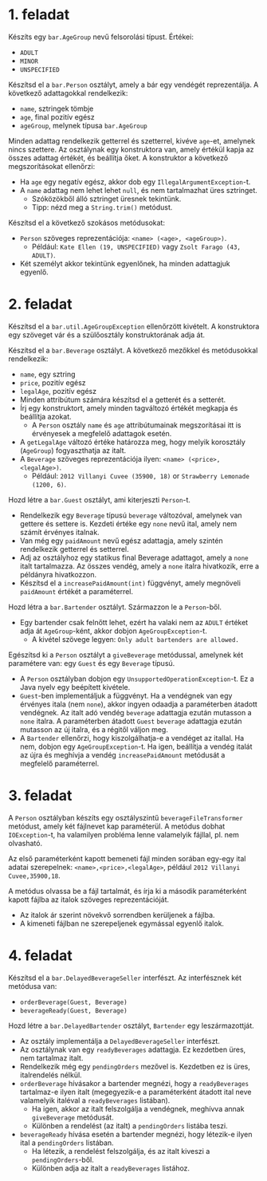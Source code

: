 # 1. feladat

Készíts egy `bar.AgeGroup` nevű felsorolási típust. Értékei:

- `ADULT`
- `MINOR`
- `UNSPECIFIED`

Készítsd el a `bar.Person` osztályt, amely a bár egy vendégét reprezentálja. A következő adattagokkal rendelkezik:

- `name`, sztringek tömbje
- `age`, final pozitív egész
- `ageGroup`, melynek típusa `bar.AgeGroup`

Minden adattag rendelkezik getterrel és szetterrel, kivéve `age`-et, amelynek nincs szettere.
Az osztálynak egy konstruktora van, amely értékül kapja az összes adattag értékét, és beállítja őket.
A konstruktor a következő megszorításokat ellenőrzi:

- Ha `age` egy negatív egész, akkor dob egy `IllegalArgumentException`-t.
- A `name` adattag nem lehet lehet `null`, és nem tartalmazhat üres sztringet.
  - Szóközökből álló sztringet üresnek tekintünk.
  - Tipp: nézd meg a `String.trim()` metódust.

Készítsd el a következő szokásos metódusokat:

- `Person` szöveges reprezentációja: `<name> (<age>, <ageGroup>)`.
  - Például: `Kate Ellen (19, UNSPECIFIED)` vagy `Zsolt Farago (43, ADULT)`.
- Két személyt akkor tekintünk egyenlőnek, ha minden adattagjuk egyenlő.

# 2. feladat

Készítsd el a `bar.util.AgeGroupException` ellenőrzött kivételt.
A konstruktora egy szöveget vár és a szülőosztály konstruktorának adja át.

Készítsd el a `bar.Beverage` osztályt. A következő mezőkkel és metódusokkal rendelkezik:

- `name`, egy sztring
- `price`, pozitív egész
- `legalAge`, pozitív egész
- Minden attribútum számára készítsd el a getterét és a setterét.
- Írj egy konstruktort, amely minden tagváltozó értékét megkapja és beállítja azokat.
  - A `Person` osztály `name` és `age` attribútumainak megszorításai itt is érvényesek a megfelelő adattagok esetén.
- A `getLegalAge` változó értéke határozza meg, hogy melyik korosztály (`AgeGroup`) fogyaszthatja az italt.
- A `Beverage` szöveges reprezentációja ilyen: `<name> (<price>, <legalAge>)`.
  - Például: `2012 Villanyi Cuvee (35900, 18)` or `Strawberry Lemonade (1200, 6)`.

Hozd létre a `bar.Guest` osztályt, ami kiterjeszti `Person`-t.

- Rendelkezik egy `Beverage` típusú `beverage` változóval, amelynek van gettere és settere is. Kezdeti értéke egy `none` nevű ital,
  amely nem számít érvényes italnak.
- Van még egy `paidAmount` nevű egész adattagja, amely szintén rendelkezik getterrel és setterrel.
- Adj az osztályhoz egy statikus final Beverage adattagot, amely a `none` italt tartalmazza. Az összes vendég, amely a `none` italra hivatkozik, erre a példányra hivatkozzon.
- Készítsd el a `increasePaidAmount(int)` függvényt, amely megnöveli `paidAmount` értékét a paraméterrel.

Hozd létra a `bar.Bartender` osztályt. Származzon le a `Person`-ből.

- Egy bartender csak felnőtt lehet, ezért ha valaki nem az `ADULT` értéket adja át `AgeGroup`-ként, akkor dobjon `AgeGroupException`-t.
  - A kivétel szövege legyen: `Only adult bartenders are allowed.`

Egészítsd ki a `Person` osztályt a `giveBeverage` metódussal, amelynek két paramétere van: egy `Guest` és egy `Beverage` típusú.

- A `Person` osztályban dobjon egy `UnsupportedOperationException`-t. Ez a Java nyelv egy beépített kivétele.
- `Guest`-ben implementáljuk a függvényt. Ha a vendégnek van egy érvényes itala (nem `none`), akkor ingyen odaadja a paraméterben átadott vendégnek. Az italt adó vendég `beverage` adattagja ezután mutasson a `none` italra. A paraméterben átadott `Guest` `beverage` adattagja ezután mutasson az új italra, és a régitől váljon meg.
- A `Bartender` ellenőrzi, hogy kiszolgálhatja-e a vendéget az itallal. Ha nem, dobjon egy `AgeGroupException`-t. Ha igen, beállítja a vendég italát az újra és meghívja a vendég `increasePaidAmount` metódusát a megfelelő paraméterrel.

# 3. feladat

A `Person` osztályban készíts egy osztályszintű `beverageFileTransformer` metódust, amely két fájlnevet kap paraméterül. A metódus dobhat `IOException`-t, ha valamilyen probléma lenne valamelyik fájllal, pl. nem olvasható.

Az első paraméterként kapott bemeneti fájl minden sorában egy-egy ital adatai szerepelnek: `<name>,<price>,<legalAge>`, például `2012 Villanyi Cuvee,35900,18`.

A metódus olvassa be a fájl tartalmát, és írja ki a második paraméterként kapott fájlba az italok szöveges reprezentációját.

- Az italok ár szerint növekvő sorrendben kerüljenek a fájlba.
- A kimeneti fájlban ne szerepeljenek egymással egyenlő italok.

# 4. feladat

Készítsd el a `bar.DelayedBeverageSeller` interfészt. Az interfésznek két metódusa van:

- `orderBeverage(Guest, Beverage)`
- `beverageReady(Guest, Beverage)`

Hozd létre a `bar.DelayedBartender` osztályt, `Bartender` egy leszármazottját.

- Az osztály implementálja a `DelayedBeverageSeller` interfészt.
- Az osztálynak van egy `readyBeverages` adattagja. Ez kezdetben üres, nem tartalmaz italt.
- Rendelkezik még egy `pendingOrders` mezővel is. Kezdetben ez is üres, italrendelés nélkül.
- `orderBeverage` hívásakor a bartender megnézi, hogy a `readyBeverages` tartalmaz-e ilyen italt (megegyezik-e a paraméterként átadott ital neve valamelyik italéval a `readyBeverages` listában).
  - Ha igen, akkor az italt felszolgálja a vendégnek, meghívva annak `giveBeverage` metódusát.
  - Különben a rendelést (az italt) a `pendingOrders` listába teszi.
- `beverageReady` hívása esetén a bartender megnézi, hogy létezik-e ilyen ital a `pendingOrders` listában.
  - Ha létezik, a rendelést felszolgálja, és az italt kiveszi a `pendingOrders`-ből.
  - Különben adja az italt a `readyBeverages` listához.
